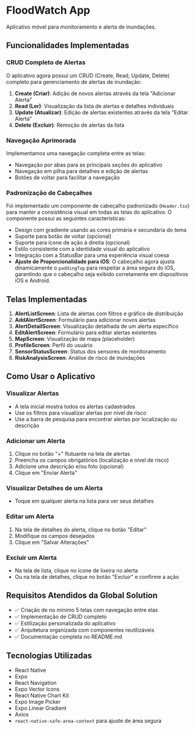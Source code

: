 # FloodWatch App

Aplicativo móvel para monitoramento e alerta de inundações.

## Funcionalidades Implementadas

### CRUD Completo de Alertas

O aplicativo agora possui um CRUD (Create, Read, Update, Delete) completo para gerenciamento de alertas de inundação:

1. **Create (Criar)**: Adição de novos alertas através da tela "Adicionar Alerta"
2. **Read (Ler)**: Visualização da lista de alertas e detalhes individuais
3. **Update (Atualizar)**: Edição de alertas existentes através da tela "Editar Alerta"
4. **Delete (Excluir)**: Remoção de alertas da lista

### Navegação Aprimorada

Implementamos uma navegação completa entre as telas:

- Navegação por abas para as principais seções do aplicativo
- Navegação em pilha para detalhes e edição de alertas
- Botões de voltar para facilitar a navegação

### Padronização de Cabeçalhos

Foi implementado um componente de cabeçalho padronizado (`Header.tsx`) para manter a consistência visual em todas as telas do aplicativo. O componente possui as seguintes características:

- Design com gradiente usando as cores primária e secundária do tema
- Suporte para botão de voltar (opcional)
- Suporte para ícone de ação à direita (opcional)
- Estilo consistente com a identidade visual do aplicativo
- Integração com a StatusBar para uma experiência visual coesa
- **Ajuste de Proporcionalidade para iOS**: O cabeçalho agora ajusta dinamicamente o `paddingTop` para respeitar a área segura do iOS, garantindo que o cabeçalho seja exibido corretamente em dispositivos iOS e Android.

## Telas Implementadas

1. **AlertListScreen**: Lista de alertas com filtros e gráfico de distribuição
2. **AddAlertScreen**: Formulário para adicionar novos alertas
3. **AlertDetailScreen**: Visualização detalhada de um alerta específico
4. **EditAlertScreen**: Formulário para editar alertas existentes
5. **MapScreen**: Visualização de mapa (placeholder)
6. **ProfileScreen**: Perfil do usuário
7. **SensorStatusScreen**: Status dos sensores de monitoramento
8. **RiskAnalysisScreen**: Análise de risco de inundações

## Como Usar o Aplicativo

### Visualizar Alertas
- A tela inicial mostra todos os alertas cadastrados
- Use os filtros para visualizar alertas por nível de risco
- Use a barra de pesquisa para encontrar alertas por localização ou descrição

### Adicionar um Alerta
1. Clique no botão "+" flutuante na tela de alertas
2. Preencha os campos obrigatórios (localização e nível de risco)
3. Adicione uma descrição e/ou foto (opcional)
4. Clique em "Enviar Alerta"

### Visualizar Detalhes de um Alerta
- Toque em qualquer alerta na lista para ver seus detalhes

### Editar um Alerta
1. Na tela de detalhes do alerta, clique no botão "Editar"
2. Modifique os campos desejados
3. Clique em "Salvar Alterações"

### Excluir um Alerta
- Na tela de lista, clique no ícone de lixeira no alerta
- Ou na tela de detalhes, clique no botão "Excluir" e confirme a ação

## Requisitos Atendidos da Global Solution

- ✅ Criação de no mínimo 5 telas com navegação entre elas
- ✅ Implementação de CRUD completo
- ✅ Estilização personalizada do aplicativo
- ✅ Arquitetura organizada com componentes reutilizáveis
- ✅ Documentação completa no README.md

## Tecnologias Utilizadas

- React Native
- Expo
- React Navigation
- Expo Vector Icons
- React Native Chart Kit
- Expo Image Picker
- Expo Linear Gradient
- Axios
- `react-native-safe-area-context` para ajuste de área segura

